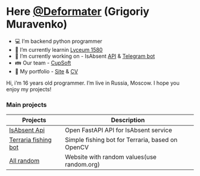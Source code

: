 # **Here [@Deformater](https://github.com/Deformater) (Grigoriy Muravenko)**

 - 💻 I’m backend python programmer
 - 📙 I’m currently learnin [Lyceum 1580](https://lycu1580.mskobr.ru/#/)
 - 🔧 I’m currently working on - IsAbsent [API](https://github.com/IgorDuino/isabsent_api)   &  [Telegram bot](https://github.com/IgorDuino/isabsent_tg)
 - 👪 Our team - [СupSoft](https://cupsoft.ru)
 - 📃 My portfolio - [Site](https://deformater.github.io/portfolio/) & [CV](https://drive.google.com/drive/folders/1sYgxwTqXFXdNutsLyZPEPId9KBjpyiwK?usp=sharing)
 
Hi, i’m 16 years old programmer. I’m live in Russia, Moscow.
I hope you enjoy my projects!

### Main projects

| Projects | Description |
| ------ | ------ |
| [IsAbsent Api][IsAbsentApi] | Open FastAPI API for IsAbsent service |
| [Terraria fishing bot][TerFishBot] | Simple fishing bot for Terraria, based on OpenCV |
| [All random][AllRandom] | Website with random values(use random.org) |

[TerFishBot]: <https://github.com/Deformater/terraria_fishing_bot>
[IsAbsentApi]: <https://github.com/IgorDuino/isabsent_api>
[AllRandom]: <https://github.com/Deformater/all_random>
<!-- 
## Some statistics 📈

![Deformater stats](https://github-readme-stats.vercel.app/api?username=Deformater&count_private=true&show_icons=true&theme=dracula) -->

<!-- ![Top Langs](https://github-readme-stats.vercel.app/api/top-langs/?username=Deformater&theme=dracula) -->
